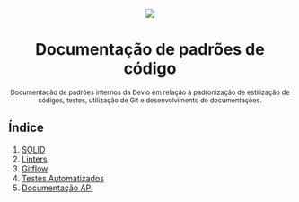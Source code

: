 <p align="center">
  <img src="https://github.com/gabrieljmj/devio-dev-doc/blob/main/images/devio.webp?raw=true" />
</p>

<h1 align="center">Documentação de padrões de código</h1>

<p align="center">
  <sub>Documentação de padrões internos da Devio em relação à padronização de estilização de códigos, testes, utilização de Git e desenvolvimento de documentações.</sub>
</p>

## Índice

1. [SOLID](https://github.com/gabrieljmj/devio-dev-doc/blob/main/SOLID.md)
2. [Linters](https://github.com/gabrieljmj/devio-dev-doc/blob/main/LINTERS.md)
4. [Gitflow](https://github.com/gabrieljmj/devio-dev-doc/blob/main/GITFLOW.md)
5. [Testes Automatizados](https://github.com/gabrieljmj/devio-dev-doc/blob/main/TESTS.md)
6. [Documentação API](https://github.com/gabrieljmj/devio-dev-doc/blob/main/API-DOCS.md)
